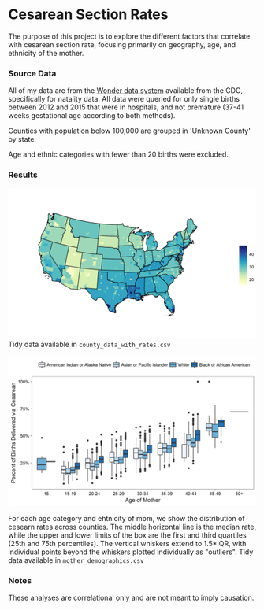 # Cesarean Section Rates

The purpose of this project is to explore the different factors that correlate with cesarean section rate, 
focusing primarily on geography, age, and ethnicity of the mother. 

### Source Data
All of my data are from the [Wonder data system](https://wonder.cdc.gov/natality.html) available from the CDC, specifically for natality data. 
All data were queried for only single births between 2012 and 2015 that were in hospitals, and not premature 
(37-41 weeks gestational age according to both methods). 

Counties with population below 100,000 are grouped in 'Unknown County' by state. 

Age and ethnic categories with fewer than 20 births were excluded. 

### Results

![map](https://github.com/smitsrr/delivery_method/blob/master/cesarean_rate_map.png "cesarean rate map")
Tidy data available in `county_data_with_rates.csv`

![age_ethnicity](https://github.com/smitsrr/delivery_method/blob/master/cesarean_rate_age_eth.png "cesarean rates by age and ethnicity of mom")

For each age category and ehtnicity of mom, we show the distribution of cesearn rates across counties. The middle horizontal line is the median rate, 
while the upper and lower limits of the box are the first and third quartiles (25th and 75th percentiles). The vertical whiskers extend to 1.5*IQR, 
with individual points beyond the whiskers plotted individually as "outliers".  Tidy data available in `mother_demographics.csv`

### Notes

These analyses are correlational only and are not meant to imply causation. 
